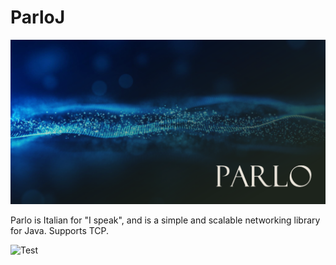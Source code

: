 # ParloJ
<p align="center"> <img src="https://github.com/Afr0/Parlo/blob/main/Logo.png"/></p>

Parlo is Italian for "I speak", and is a simple and scalable networking library for Java. Supports TCP.

![Test](https://github.com/afr0/ParloJ/actions/workflows/maven.yml/badge.svg?branch=main)
